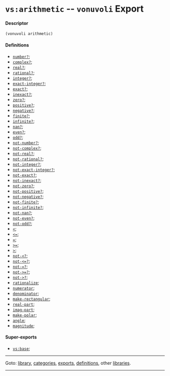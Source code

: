 

<a id='export__vonuvoli__vs_3a_arithmetic'></a>

# `vs:arithmetic` -- `vonuvoli` Export


<a id='export__vonuvoli__vs_3a_arithmetic__descriptor'></a>

#### Descriptor

````
(vonuvoli arithmetic)
````


<a id='export__vonuvoli__vs_3a_arithmetic__definitions'></a>

#### Definitions

 * [`number?`](../../vonuvoli/definitions/number_3f.md#definition__vonuvoli__number_3f);
 * [`complex?`](../../vonuvoli/definitions/complex_3f.md#definition__vonuvoli__complex_3f);
 * [`real?`](../../vonuvoli/definitions/real_3f.md#definition__vonuvoli__real_3f);
 * [`rational?`](../../vonuvoli/definitions/rational_3f.md#definition__vonuvoli__rational_3f);
 * [`integer?`](../../vonuvoli/definitions/integer_3f.md#definition__vonuvoli__integer_3f);
 * [`exact-integer?`](../../vonuvoli/definitions/exact-integer_3f.md#definition__vonuvoli__exact-integer_3f);
 * [`exact?`](../../vonuvoli/definitions/exact_3f.md#definition__vonuvoli__exact_3f);
 * [`inexact?`](../../vonuvoli/definitions/inexact_3f.md#definition__vonuvoli__inexact_3f);
 * [`zero?`](../../vonuvoli/definitions/zero_3f.md#definition__vonuvoli__zero_3f);
 * [`positive?`](../../vonuvoli/definitions/positive_3f.md#definition__vonuvoli__positive_3f);
 * [`negative?`](../../vonuvoli/definitions/negative_3f.md#definition__vonuvoli__negative_3f);
 * [`finite?`](../../vonuvoli/definitions/finite_3f.md#definition__vonuvoli__finite_3f);
 * [`infinite?`](../../vonuvoli/definitions/infinite_3f.md#definition__vonuvoli__infinite_3f);
 * [`nan?`](../../vonuvoli/definitions/nan_3f.md#definition__vonuvoli__nan_3f);
 * [`even?`](../../vonuvoli/definitions/even_3f.md#definition__vonuvoli__even_3f);
 * [`odd?`](../../vonuvoli/definitions/odd_3f.md#definition__vonuvoli__odd_3f);
 * [`not-number?`](../../vonuvoli/definitions/not-number_3f.md#definition__vonuvoli__not-number_3f);
 * [`not-complex?`](../../vonuvoli/definitions/not-complex_3f.md#definition__vonuvoli__not-complex_3f);
 * [`not-real?`](../../vonuvoli/definitions/not-real_3f.md#definition__vonuvoli__not-real_3f);
 * [`not-rational?`](../../vonuvoli/definitions/not-rational_3f.md#definition__vonuvoli__not-rational_3f);
 * [`not-integer?`](../../vonuvoli/definitions/not-integer_3f.md#definition__vonuvoli__not-integer_3f);
 * [`not-exact-integer?`](../../vonuvoli/definitions/not-exact-integer_3f.md#definition__vonuvoli__not-exact-integer_3f);
 * [`not-exact?`](../../vonuvoli/definitions/not-exact_3f.md#definition__vonuvoli__not-exact_3f);
 * [`not-inexact?`](../../vonuvoli/definitions/not-inexact_3f.md#definition__vonuvoli__not-inexact_3f);
 * [`not-zero?`](../../vonuvoli/definitions/not-zero_3f.md#definition__vonuvoli__not-zero_3f);
 * [`not-positive?`](../../vonuvoli/definitions/not-positive_3f.md#definition__vonuvoli__not-positive_3f);
 * [`not-negative?`](../../vonuvoli/definitions/not-negative_3f.md#definition__vonuvoli__not-negative_3f);
 * [`not-finite?`](../../vonuvoli/definitions/not-finite_3f.md#definition__vonuvoli__not-finite_3f);
 * [`not-infinite?`](../../vonuvoli/definitions/not-infinite_3f.md#definition__vonuvoli__not-infinite_3f);
 * [`not-nan?`](../../vonuvoli/definitions/not-nan_3f.md#definition__vonuvoli__not-nan_3f);
 * [`not-even?`](../../vonuvoli/definitions/not-even_3f.md#definition__vonuvoli__not-even_3f);
 * [`not-odd?`](../../vonuvoli/definitions/not-odd_3f.md#definition__vonuvoli__not-odd_3f);
 * [`<`](../../vonuvoli/definitions/ZZZZ__3c.md#definition__vonuvoli__ZZZZ__3c);
 * [`<=`](../../vonuvoli/definitions/ZZZZ__3c_3d.md#definition__vonuvoli__ZZZZ__3c_3d);
 * [`=`](../../vonuvoli/definitions/ZZZZ__3d.md#definition__vonuvoli__ZZZZ__3d);
 * [`>=`](../../vonuvoli/definitions/ZZZZ__3e_3d.md#definition__vonuvoli__ZZZZ__3e_3d);
 * [`>`](../../vonuvoli/definitions/ZZZZ__3e.md#definition__vonuvoli__ZZZZ__3e);
 * [`not-<?`](../../vonuvoli/definitions/not-_3c_3f.md#definition__vonuvoli__not-_3c_3f);
 * [`not-<=?`](../../vonuvoli/definitions/not-_3c_3d_3f.md#definition__vonuvoli__not-_3c_3d_3f);
 * [`not-=?`](../../vonuvoli/definitions/not-_3d_3f.md#definition__vonuvoli__not-_3d_3f);
 * [`not->=?`](../../vonuvoli/definitions/not-_3e_3d_3f.md#definition__vonuvoli__not-_3e_3d_3f);
 * [`not->?`](../../vonuvoli/definitions/not-_3e_3f.md#definition__vonuvoli__not-_3e_3f);
 * [`rationalize`](../../vonuvoli/definitions/rationalize.md#definition__vonuvoli__rationalize);
 * [`numerator`](../../vonuvoli/definitions/numerator.md#definition__vonuvoli__numerator);
 * [`denominator`](../../vonuvoli/definitions/denominator.md#definition__vonuvoli__denominator);
 * [`make-rectangular`](../../vonuvoli/definitions/make-rectangular.md#definition__vonuvoli__make-rectangular);
 * [`real-part`](../../vonuvoli/definitions/real-part.md#definition__vonuvoli__real-part);
 * [`imag-part`](../../vonuvoli/definitions/imag-part.md#definition__vonuvoli__imag-part);
 * [`make-polar`](../../vonuvoli/definitions/make-polar.md#definition__vonuvoli__make-polar);
 * [`angle`](../../vonuvoli/definitions/angle.md#definition__vonuvoli__angle);
 * [`magnitude`](../../vonuvoli/definitions/magnitude.md#definition__vonuvoli__magnitude);


<a id='export__vonuvoli__vs_3a_arithmetic__super-exports'></a>

#### Super-exports

 * [`vs:base`](../../vonuvoli/exports/vs_3a_base.md#export__vonuvoli__vs_3a_base);

----

Goto: [library](../../vonuvoli/_index.md#library__vonuvoli), [categories](../../vonuvoli/categories/_index.md#toc__vonuvoli__categories), [exports](../../vonuvoli/exports/_index.md#toc__vonuvoli__exports), [definitions](../../vonuvoli/definitions/_index.md#toc__vonuvoli__definitions), other [libraries](../../_libraries.md#toc__libraries).

----

